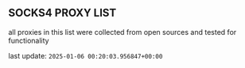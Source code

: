 ## SOCKS4 PROXY LIST

all proxies in this list were collected from open sources and tested for functionality

last update: `2025-01-06 00:20:03.956847+00:00`